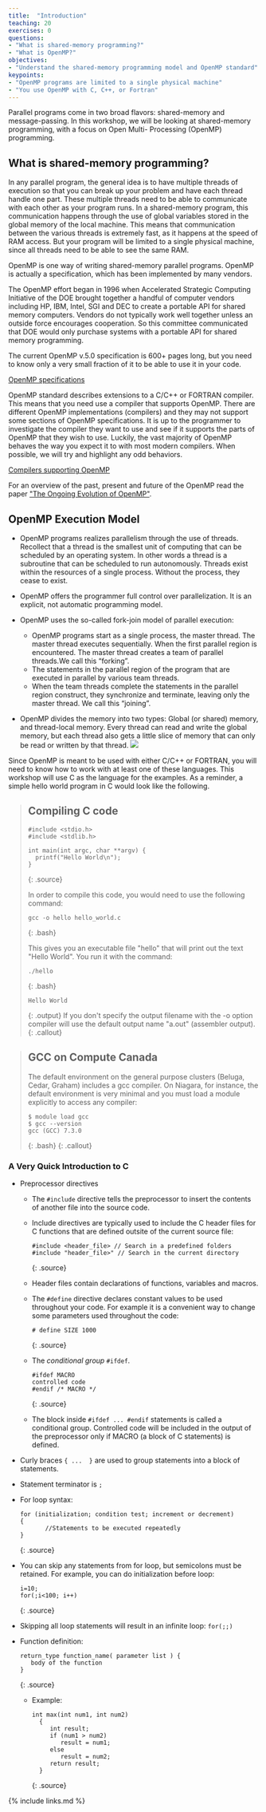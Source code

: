 ```yaml
---
title:  "Introduction"
teaching: 20
exercises: 0
questions:
- "What is shared-memory programming?"
- "What is OpenMP?"
objectives:
- "Understand the shared-memory programming model and OpenMP standard"
keypoints:
- "OpenMP programs are limited to a single physical machine"
- "You use OpenMP with C, C++, or Fortran"
---
```


Parallel programs come in two broad flavors: shared-memory and message-passing. In this workshop, we will be looking at shared-memory programming, with a focus on Open Multi- Processing (OpenMP) programming.

## What is shared-memory programming?
In any parallel program, the general idea is to have multiple threads of execution so that you can break up your problem and have each thread handle one part. These multiple threads need to be able to communicate with each other as your program runs. In a shared-memory program, this communication happens through the use of global variables stored in the global memory of the local machine. This means that communication between the various threads is extremely fast, as it happens at the speed of RAM access. But your program will be limited to a single physical machine, since all threads need to be able to see the same RAM.

OpenMP is one way of writing shared-memory parallel programs. OpenMP is actually a specification, which has been implemented by many vendors.

The OpenMP effort began in 1996 when Accelerated
Strategic Computing Initiative of the DOE brought together a handful of computer vendors including HP, IBM, Intel, SGI and DEC to create a portable API for shared memory computers. Vendors do not typically work well together unless an outside force encourages cooperation. So this committee communicated that DOE would only purchase systems with a portable API for shared memory programming.

The current OpenMP v.5.0 specification is 600+ pages long, but you need to know only a very small fraction of it to be able to use it in your code.

[OpenMP specifications](https://www.openmp.org/specifications/)

OpenMP standard describes extensions to a C/C++ or FORTRAN compiler. This means that you need use a compiler that supports OpenMP. There are different OpenMP implementations (compilers) and they may not support some sections of OpenMP specifications. It is up to the programmer to investigate the compiler they want to use and see if it supports the parts of OpenMP that they wish to use. Luckily, the vast majority of OpenMP behaves the way you expect it to with most modern compilers. When possible, we will try and highlight any odd behaviors.

[Compilers supporting OpenMP](https://www.openmp.org/resources/openmp-compilers-tools/)

For an overview of the past, present and future of the OpenMP read the paper ["The Ongoing Evolution of OpenMP"](https://ieeexplore.ieee.org/document/8434208).


## OpenMP Execution Model

- OpenMP programs realizes parallelism through the use of threads. Recollect that a thread is the smallest unit of computing that can be scheduled by an operating system. In other words a thread is a subroutine that can be scheduled to run autonomously. Threads exist within the resources of a single process. Without the process, they cease to exist.

- OpenMP offers the programmer full control over parallelization. It is an explicit, not automatic programming model.

- OpenMP uses the so-called fork-join model of parallel execution:
  - OpenMP programs start as a single process, the master thread. The master thread executes sequentially. When the first parallel region is encountered. The master thread creates a team of parallel threads.We call this “forking”.
  - The statements in the parallel region of the program that are executed in parallel by various team threads.
  - When the team threads complete the statements in the parallel region construct, they synchronize and terminate, leaving only the master thread. We call this “joining”.

- OpenMP divides the memory into two types: Global (or shared) memory, and thread-local memory. Every thread can read and write the global memory, but each thread also gets a little slice of memory that can only be read or written by that thread.
![](../fig/OpenMP-execution-model.svg)

Since OpenMP is meant to be used with either C/C++ or FORTRAN, you will need to know how to work with at least one of these languages. This workshop will use C as the language for the examples. As a reminder, a simple hello world program in C would look like the following.

> ## Compiling C code
> ~~~
> #include <stdio.h>
> #include <stdlib.h>
>
> int main(int argc, char **argv) {
>   printf("Hello World\n");
> }
> ~~~
> {: .source}
>
> In order to compile this code, you would need to use the following command:
>
> ~~~
> gcc -o hello hello_world.c
> ~~~
> {: .bash}
>
> This gives you an executable file "hello" that will print out the text "Hello World". You run it with the command:
>
> ~~~
> ./hello
> ~~~
> {: .bash}
> ~~~
> Hello World
> ~~~
> {: .output}
> If you don't specify the output filename with the -o option compiler will use the default output name "a.out" (assembler output).
{: .callout}

> ## GCC on Compute Canada
>
> The default environment on the general purpose clusters (Beluga, Cedar, Graham) includes a gcc compiler. On Niagara, for instance, the default environment is very minimal and you must load a module explicitly to access any compiler:
>
> ~~~
> $ module load gcc
> $ gcc --version
> gcc (GCC) 7.3.0
> ~~~
> {: .bash}
{: .callout}

### A Very Quick Introduction to C
- Preprocessor directives
  - The `#include` directive tells the preprocessor to insert the contents of another file into the source code.
  - Include directives are typically used to include the C header files for C functions that are defined outsite of the current source file:

    ~~~
    #include <header_file> // Search in a predefined folders
    #include "header_file>" // Search in the current directory
    ~~~
    {: .source}

  - Header files contain declarations of functions, variables and macros.

  - The `#define` directive declares constant values to be used throughout your code. For example it is a convenient way to change some parameters used throughout the code:
       ~~~
       # define SIZE 1000
       ~~~
       {: .source}

  - The *conditional group* `#ifdef`.

      ~~~
      #ifdef MACRO
      controlled code
      #endif /* MACRO */
      ~~~
      {: .source}

  - The block inside `#ifdef ... #endif` statements  is called a conditional group. Controlled code will be included in the output of the preprocessor only if MACRO (a block of C statements) is defined.

- Curly braces `{ ...  }` are used to group statements into a block of statements.

- Statement terminator is `;`
- For loop syntax:

  ~~~
  for (initialization; condition test; increment or decrement)
  {
         //Statements to be executed repeatedly
  }
  ~~~
  {: .source}

- You can skip any statements from for loop, but semicolons must be retained. For example, you can do initialization before loop:
  ~~~
  i=10;
  for(;i<100; i++)
  ~~~
  {: .source}

-  Skipping all loop statements  will result in an infinite loop: `for(;;)`

- Function definition:

  ~~~
  return_type function_name( parameter list ) {
     body of the function
  }
  ~~~
  {: .source}

  - Example:
    ~~~
    int max(int num1, int num2)
      {
         int result;
         if (num1 > num2)
            result = num1;
         else
            result = num2;
         return result;
      }
    ~~~
    {: .source}


{% include links.md %}
